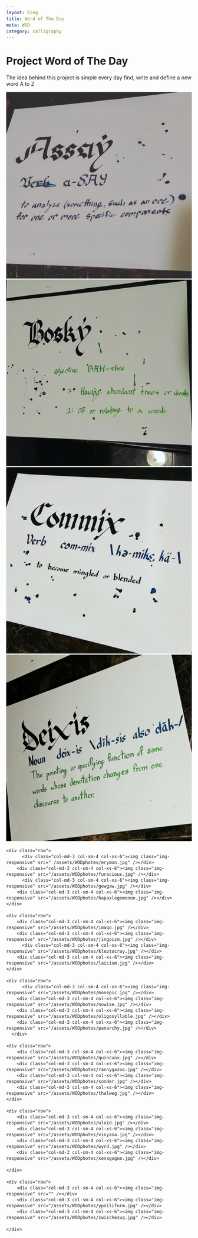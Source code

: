```yaml
---
layout: blog
title: Word of The Day
meta: WOD
category: calligraphy
---
```


<h1>Project Word of The Day</h1>

<p>
The idea behind this project is simple every day find, write and define a new word A to Z   
</p>


<div class="container">
    <div class="row">
		    <div class="col-md-3 col-sm-4 col-xs-6"><img class="img-responsive" src="/assets/WODphotes/assay.jpg" /></div>
        <div class="col-md-3 col-sm-4 col-xs-6"><img class="img-responsive" src="/assets/WODphotes/bosky.jpg" /></div>
        <div class="col-md-3 col-sm-4 col-xs-6"><img class="img-responsive" src="/assets/WODphotes/commix.jpg" /></div>
        <div class="col-md-3 col-sm-4 col-xs-6"><img class="img-responsive" src="/assets/WODphotes/deixis.jpg" /></div>
	 </div>

    <div class="row">
    	  <div class="col-md-3 col-sm-4 col-xs-6"><img class="img-responsive" src=" /assets/WODphotes/erymon.jpg" /></div>
        <div class="col-md-3 col-sm-4 col-xs-6"><img class="img-responsive" src="/assets/WODphotes/furacious.jpg" /></div>
	      <div class="col-md-3 col-sm-4 col-xs-6"><img class="img-responsive" src="/assets/WODphotes/gewgaw.jpg" /></div>
        <div class="col-md-3 col-sm-4 col-xs-6"><img class="img-responsive" src="/assets/WODphotes/hapaxlegomenon.jpg" /></div>
    </div>

    <div class="row">
        <div class="col-md-3 col-sm-4 col-xs-6"><img class="img-responsive" src="/assets/WODphotes/imago.jpg" /></div>
        <div class="col-md-3 col-sm-4 col-xs-6"><img class="img-responsive" src="/assets/WODphotes/jingoism.jpg" /></div>
	      <div class="col-md-3 col-sm-4 col-xs-6"><img class="img-responsive" src="/assets/WODphotes/kleptocray.jpg" /></div>
        <div class="col-md-3 col-sm-4 col-xs-6"><img class="img-responsive" src="/assets/WODphotes/laicism.jpg" /></div>
    </div>

    <div class="row">
    	  <div class="col-md-3 col-sm-4 col-xs-6"><img class="img-responsive" src="/assets/WODphotes/monepic.jpg" /></div>
        <div class="col-md-3 col-sm-4 col-xs-6"><img class="img-responsive" src="/assets/WODphotes/nowise.jpg" /></div>
        <div class="col-md-3 col-sm-4 col-xs-6"><img class="img-responsive" src="/assets/WODphotes/oligosyllable.jpg" /></div>
        <div class="col-md-3 col-sm-4 col-xs-6"><img class="img-responsive" src="/assets/WODphotes/panarchy.jpg" /></div>
	  </div>

    <div class="row">
        <div class="col-md-3 col-sm-4 col-xs-6"><img class="img-responsive" src="/assets/WODphotes/quincunx.jpg" /></div>
        <div class="col-md-3 col-sm-4 col-xs-6"><img class="img-responsive" src="/assets/WODphotes/rannygazoo.jpg" /></div>
        <div class="col-md-3 col-sm-4 col-xs-6"><img class="img-responsive" src="/assets/WODphotes/sonder.jpg" /></div>
        <div class="col-md-3 col-sm-4 col-xs-6"><img class="img-responsive" src="/assets/WODphotes/thalweg.jpg" /></div>
    </div>

    <div class="row">
        <div class="col-md-3 col-sm-4 col-xs-6"><img class="img-responsive" src="/assets/WODphotes/uloid.jpg" /></div>
        <div class="col-md-3 col-sm-4 col-xs-6"><img class="img-responsive" src="/assets/WODphotes/vinyasa.jpg" /></div>
        <div class="col-md-3 col-sm-4 col-xs-6"><img class="img-responsive" src="/assets/WODphotes/wyrd.jpg" /></div>
        <div class="col-md-3 col-sm-4 col-xs-6"><img class="img-responsive" src="/assets/WODphotes/xenagogue.jpg" /></div>

    </div>

    <div class="row">
        <div class="col-md-3 col-sm-4 col-xs-6"><img class="img-responsive" src="" /></div>
        <div class="col-md-3 col-sm-4 col-xs-6"><img class="img-responsive" src="/assets/WODphotes/ypsiliform.jpg" /></div>
        <div class="col-md-3 col-sm-4 col-xs-6"><img class="img-responsive" src="/assets/WODphotes/zwischezug.jpg" /></div>

    </div>

  </div>
